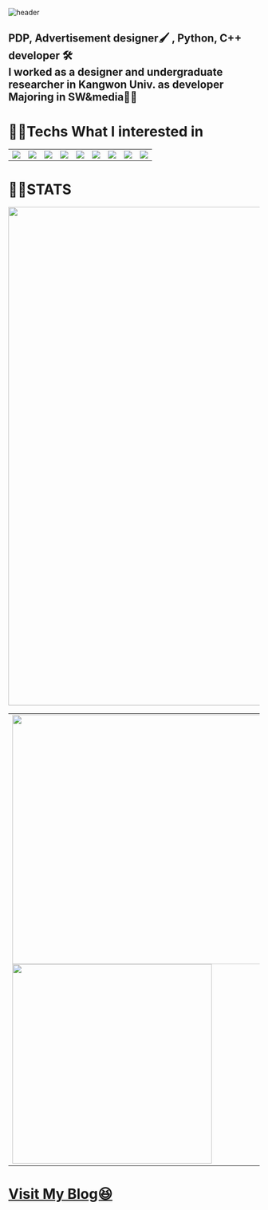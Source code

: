 ![header](https://capsule-render.vercel.app/api?type=transparent&text=&gt;ALSDNWORKS&animation=fadeIn&fontColor=0000FF)

## PDP, Advertisement designer🖌 , Python, C++ developer 🛠 <br> I worked as a designer and undergraduate researcher in Kangwon Univ. as developer <br> Majoring in SW&media👨‍💻 

# 👨‍💻Techs What I interested in
<table>
  <tr>
    <td><img src="https://img.shields.io/badge/PS-31A8FF?style=flat-square&logo=Adobe Photoshop&logoColor=white"/></td>
    <td><img src="https://img.shields.io/badge/Ai-FF9A00?style=flat-square&logo=Adobe Illustrator&logoColor=white"/></td>
    <td><img src="https://img.shields.io/badge/VSCode-007ACC?style=flat-square&logo=Visual Studio Code&logoColor=white"/></td>
    <td><img src="https://img.shields.io/badge/Python-3776AB?style=flat-square&logo=Python&logoColor=white"/></td>
    <td><img src="https://img.shields.io/badge/Pandas-150458?style=flat-square&logo=pandas&logoColor=white"/></td>
    <td><img src="https://img.shields.io/badge/PyQt-41CD52?style=flat-square&logo=Qt&logoColor=white"/></td>
    <td><img src="https://img.shields.io/badge/JS-F7DF1E?style=flat-square&logo=JavaScript&logoColor=white"/></td>
    <td><img src="https://img.shields.io/badge/CPP-00599C?style=flat-square&logo=C%2B%2B&logoColor=white"/></td>
    <td><img src="https://img.shields.io/badge/MySQL-4479A1?style=flat-square&logo=MySQL&logoColor=white"/></td>
  </tr>
</table>

# 👨‍💻STATS

<img align="center" width=1000 src="https://github-profile-summary-cards.vercel.app/api/cards/profile-details?username=Alsdnworks&theme=monokai" />

<table>
  <tr>
    <td>
  <img align="center" width=500 src="https://github-readme-stats.vercel.app/api?username=Alsdnworks&show_icons=true&theme=synthwave" />
  <img align="center" width=400 src="http://mazassumnida.wtf/api/generate_badge?boj=alsdream702"/>
    </td>
  </tr>
</table>

# <a href="https://alsdnworks.github.io/">Visit My Blog😆</a>
